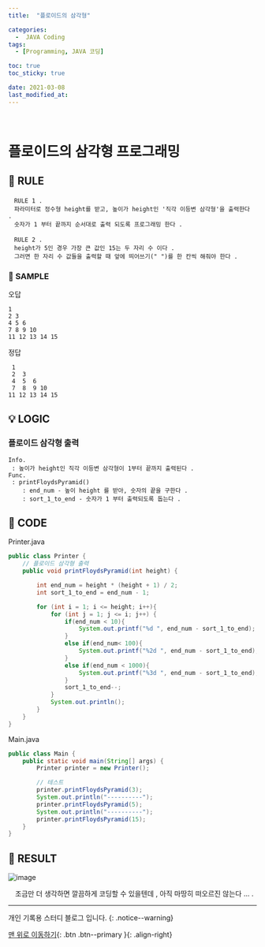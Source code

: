 ```yaml
---
title:  "플로이드의 삼각형" 

categories:
  -  JAVA Coding
tags:
  - [Programming, JAVA 코딩]

toc: true
toc_sticky: true

date: 2021-03-08
last_modified_at: 
---
```



<br>

# 플로이드의 삼각형 프로그래밍 

## 🔔  RULE
```
　RULE 1 .
　파라미터로 정수형 height를 받고, 높이가 height인 '직각 이등변 삼각형'을 출력한다 .
　숫자가 1 부터 끝까지 순서대로 출력 되도록 프로그래밍 한다 .

　RULE 2 .
　height가 5인 경우 가장 큰 값인 15는 두 자리 수 이다 . 
　그러면 한 자리 수 값들을 출력할 때 앞에 띄어쓰기(" ")를 한 칸씩 해줘야 한다 .
```

### 🔔 SAMPLE

오답
```
1
2 3
4 5 6
7 8 9 10
11 12 13 14 15
```
정답
```
 1 
 2  3 
 4  5  6 
 7  8  9 10 
11 12 13 14 15
```

## 💡 LOGIC

### 플로이드 삼각형 출력
```
Info. 
 : 높이가 height인 직각 이등변 삼각형이 1부터 끝까지 출력된다 .
Func. 
 : printFloydsPyramid()
	: end_num - 높이 height 를 받아, 숫자의 끝을 구한다 .
	: sort_1_to_end - 숫자가 1 부터 출력되도록 돕는다 . 
```


## 💾 CODE

Printer.java
```java
public class Printer {
    // 플로이드 삼각형 출력
    public void printFloydsPyramid(int height) {

        int end_num = height * (height + 1) / 2;
        int sort_1_to_end = end_num - 1;

        for (int i = 1; i <= height; i++){
            for (int j = 1; j <= i; j++) {
                if(end_num < 10){
                    System.out.printf("%d ", end_num - sort_1_to_end);
                }
                else if(end_num< 100){
                    System.out.printf("%2d ", end_num - sort_1_to_end);
                }
                else if(end_num < 1000){
                    System.out.printf("%3d ", end_num - sort_1_to_end);
                }
                sort_1_to_end--;
            }
            System.out.println();
        }
    }
}
```

Main.java
```java
public class Main {
    public static void main(String[] args) {
        Printer printer = new Printer();

        // 테스트
        printer.printFloydsPyramid(3);
        System.out.println("----------");
        printer.printFloydsPyramid(5);
        System.out.println("----------");
        printer.printFloydsPyramid(15);
    }
}
```

## 💎 RESULT
![image](https://user-images.githubusercontent.com/50429028/110323419-f07a7780-8057-11eb-93c0-d4f3e4f3dd40.png)

　조금만 더 생각하면 깔끔하게 코딩할 수 있을텐데 , 아직 마땅히 떠오르진 않는다 ... .
<br>

***

개인 기록용 스터디 블로그 입니다.
{: .notice--warning}

[맨 위로 이동하기](#){: .btn .btn--primary }{: .align-right}